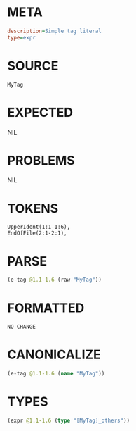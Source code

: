# META
~~~ini
description=Simple tag literal
type=expr
~~~
# SOURCE
~~~roc
MyTag
~~~
# EXPECTED
NIL
# PROBLEMS
NIL
# TOKENS
~~~zig
UpperIdent(1:1-1:6),
EndOfFile(2:1-2:1),
~~~
# PARSE
~~~clojure
(e-tag @1.1-1.6 (raw "MyTag"))
~~~
# FORMATTED
~~~roc
NO CHANGE
~~~
# CANONICALIZE
~~~clojure
(e-tag @1.1-1.6 (name "MyTag"))
~~~
# TYPES
~~~clojure
(expr @1.1-1.6 (type "[MyTag]_others"))
~~~
